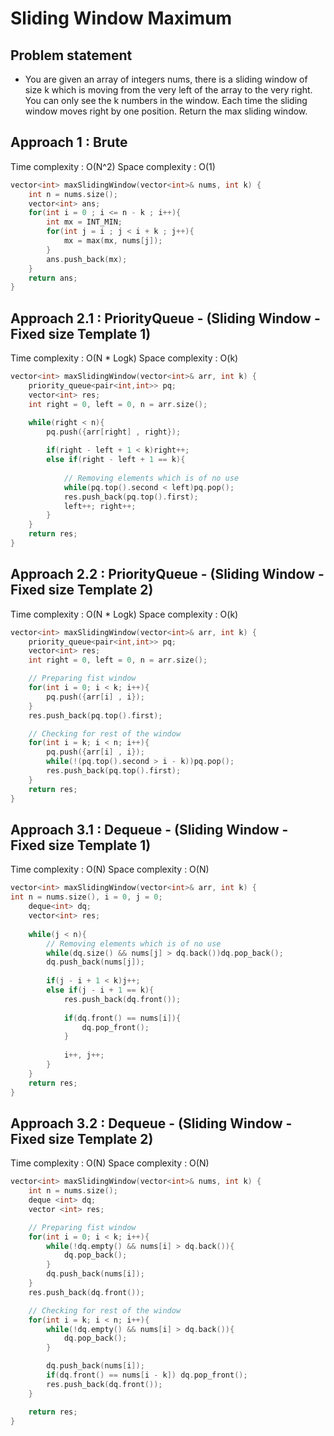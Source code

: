 # Sliding Window Maximum

## Problem statement

- You are given an array of integers nums, there is a sliding window of size k which is moving from the very left of the array to the very right. You can only see the k numbers in the window. Each time the sliding window moves right by one position. Return the max sliding window.

## Approach 1 : Brute

Time complexity : O(N^2)
Space complexity : O(1)

```cpp
vector<int> maxSlidingWindow(vector<int>& nums, int k) {
    int n = nums.size();
    vector<int> ans;
    for(int i = 0 ; i <= n - k ; i++){
        int mx = INT_MIN;
        for(int j = i ; j < i + k ; j++){
            mx = max(mx, nums[j]);
        }
        ans.push_back(mx);
    }
    return ans;
}
```

## Approach 2.1 : PriorityQueue - (Sliding Window - Fixed size Template 1)

Time complexity : O(N \* Logk)
Space complexity : O(k)

```cpp
vector<int> maxSlidingWindow(vector<int>& arr, int k) {
    priority_queue<pair<int,int>> pq;
    vector<int> res;
    int right = 0, left = 0, n = arr.size();

    while(right < n){
        pq.push({arr[right] , right});
        
        if(right - left + 1 < k)right++;
        else if(right - left + 1 == k){
            
            // Removing elements which is of no use
            while(pq.top().second < left)pq.pop();
            res.push_back(pq.top().first);
            left++; right++;
        }
    }
    return res;
}
```

## Approach 2.2 : PriorityQueue - (Sliding Window - Fixed size Template 2)

Time complexity : O(N \* Logk)
Space complexity : O(k)

```cpp
vector<int> maxSlidingWindow(vector<int>& arr, int k) {
    priority_queue<pair<int,int>> pq;
    vector<int> res;
    int right = 0, left = 0, n = arr.size();

    // Preparing fist window
    for(int i = 0; i < k; i++){
        pq.push({arr[i] , i});
    }
    res.push_back(pq.top().first);

    // Checking for rest of the window 
    for(int i = k; i < n; i++){
        pq.push({arr[i] , i});
        while(!(pq.top().second > i - k))pq.pop();
        res.push_back(pq.top().first);
    }
    return res;
}
```

## Approach 3.1 : Dequeue - (Sliding Window - Fixed size Template 1)

Time complexity : O(N)
Space complexity : O(N)

```cpp
vector<int> maxSlidingWindow(vector<int>& arr, int k) {
int n = nums.size(), i = 0, j = 0;
    deque<int> dq;
    vector<int> res;
    
    while(j < n){
        // Removing elements which is of no use
        while(dq.size() && nums[j] > dq.back())dq.pop_back();
        dq.push_back(nums[j]);
        
        if(j - i + 1 < k)j++;
        else if(j - i + 1 == k){
            res.push_back(dq.front());
            
            if(dq.front() == nums[i]){
                dq.pop_front();
            }
            
            i++, j++;
        }
    }
    return res;
}
```

## Approach 3.2 : Dequeue - (Sliding Window - Fixed size Template 2) 

Time complexity : O(N)
Space complexity : O(N)

```cpp
vector<int> maxSlidingWindow(vector<int>& nums, int k) {
    int n = nums.size();
    deque <int> dq;
    vector <int> res;

    // Preparing fist window
    for(int i = 0; i < k; i++){
        while(!dq.empty() && nums[i] > dq.back()){
            dq.pop_back();
        }
        dq.push_back(nums[i]);
    }
    res.push_back(dq.front());

    // Checking for rest of the window 
    for(int i = k; i < n; i++){
        while(!dq.empty() && nums[i] > dq.back()){
            dq.pop_back();
        }

        dq.push_back(nums[i]);
        if(dq.front() == nums[i - k]) dq.pop_front();
        res.push_back(dq.front());
    }

    return res;
}
```
